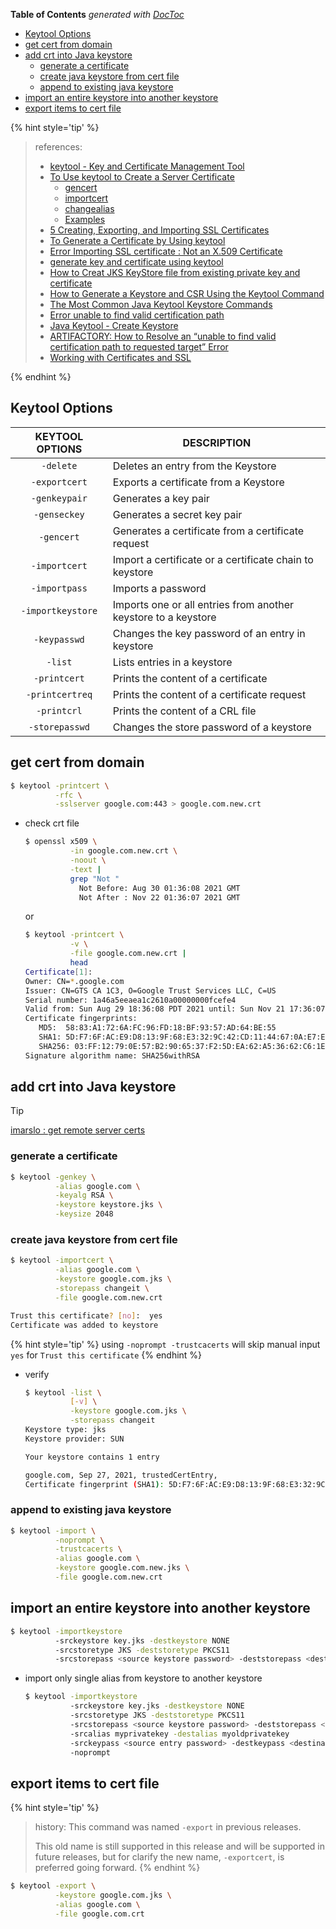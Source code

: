<!-- START doctoc generated TOC please keep comment here to allow auto update -->
<!-- DON'T EDIT THIS SECTION, INSTEAD RE-RUN doctoc TO UPDATE -->
**Table of Contents**  *generated with [DocToc](https://github.com/thlorenz/doctoc)*

- [Keytool Options](#keytool-options)
- [get cert from domain](#get-cert-from-domain)
- [add crt into Java keystore](#add-crt-into-java-keystore)
  - [generate a certificate](#generate-a-certificate)
  - [create java keystore from cert file](#create-java-keystore-from-cert-file)
  - [append to existing java keystore](#append-to-existing-java-keystore)
- [import an entire keystore into another keystore](#import-an-entire-keystore-into-another-keystore)
- [export items to cert file](#export-items-to-cert-file)

<!-- END doctoc generated TOC please keep comment here to allow auto update -->


{% hint style='tip' %}
> references:
> - [keytool - Key and Certificate Management Tool](https://docs.oracle.com/javase/7/docs/technotes/tools/windows/keytool.html)
> - [To Use keytool to Create a Server Certificate](https://docs.oracle.com/cd/E19798-01/821-1841/gjrgy/)
>   - [gencert](https://www.ibm.com/docs/en/sdk-java-technology/8?topic=keystore-gencert)
>   - [importcert](https://www.ibm.com/docs/en/sdk-java-technology/8?topic=keystore-importcert)
>   - [changealias](https://www.ibm.com/docs/en/sdk-java-technology/8?topic=keystore-changealias)
>   - [Examples](https://www.ibm.com/docs/en/sdk-java-technology/8?topic=keytool-examples)
> - [5 Creating, Exporting, and Importing SSL Certificates](https://docs.oracle.com/cd/E54932_01/doc.705/e54936/cssg_create_ssl_cert.htm#CSVSG178)
> - [To Generate a Certificate by Using keytool](https://docs.oracle.com/cd/E19798-01/821-1751/ghlgv/index.html)
> - [Error Importing SSL certificate : Not an X.509 Certificate](https://stackoverflow.com/a/53538542/2940319)
> - [generate key and certificate using keytool](https://stackoverflow.com/a/61674251/2940319)
> - [How to Creat JKS KeyStore file from existing private key and certificate](https://xacmlinfo.org/2014/06/13/how-to-keystore-creating-jks-file-from-existing-private-key-and-certificate/)
> - [How to Generate a Keystore and CSR Using the Keytool Command](https://dzone.com/articles/keytool-commandutility-to-generate-a-keystorecerti)
> - [The Most Common Java Keytool Keystore Commands](https://www.sslshopper.com/article-most-common-java-keytool-keystore-commands.html)
> - [Error unable to find valid certification path](https://discuss.elastic.co/t/error-unable-to-find-valid-certification-path/122304)
> - [Java Keytool - Create Keystore](https://support.globalsign.com/digital-certificates/digital-certificate-installation/java-keytool-create-keystore)
> - [ARTIFACTORY: How to Resolve an “unable to find valid certification path to requested target” Error](https://jfrog.com/knowledge-base/how-to-resolve-unable-to-find-valid-certification-path-to-requested-target-error/)
> - [Working with Certificates and SSL](https://docs.oracle.com/cd/E19830-01/819-4712/ablqw/index.html)

{% endhint %}

## Keytool Options

|  KEYTOOL OPTIONS  | DESCRIPTION                                                    |
|:-----------------:|----------------------------------------------------------------|
|     `-delete`     | Deletes an entry from the Keystore                             |
|   `-exportcert`   | Exports a certificate from a Keystore                          |
|   `-genkeypair`   | Generates a key pair                                           |
|    `-genseckey`   | Generates a secret key pair                                    |
|     `-gencert`    | Generates a certificate from a certificate request             |
|   `-importcert`   | Import a certificate or a certificate chain to keystore        |
|   `-importpass`   | Imports a password                                             |
| `-importkeystore` | Imports one or all entries from another keystore to a keystore |
|    `-keypasswd`   | Changes the key password of an entry in keystore               |
|      `-list`      | Lists entries in a keystore                                    |
|    `-printcert`   | Prints the content of a certificate                            |
|  `-printcertreq`  | Prints the content of a certificate request                    |
|    `-printcrl`    | Prints the content of a CRL file                               |
|   `-storepasswd`  | Changes the store password of a keystore                       |


## get cert from domain
```bash
$ keytool -printcert \
          -rfc \
          -sslserver google.com:443 > google.com.new.crt
```

- check crt file
  ```bash
  $ openssl x509 \
            -in google.com.new.crt \
            -noout \
            -text |
            grep "Not "
              Not Before: Aug 30 01:36:08 2021 GMT
              Not After : Nov 22 01:36:07 2021 GMT
  ```
  or
  ```bash
  $ keytool -printcert \
            -v \
            -file google.com.new.crt |
            head
  Certificate[1]:
  Owner: CN=*.google.com
  Issuer: CN=GTS CA 1C3, O=Google Trust Services LLC, C=US
  Serial number: 1a46a5eeaea1c2610a00000000fcefe4
  Valid from: Sun Aug 29 18:36:08 PDT 2021 until: Sun Nov 21 17:36:07 PST 2021
  Certificate fingerprints:
     MD5:  58:83:A1:72:6A:FC:96:FD:18:BF:93:57:AD:64:BE:55
     SHA1: 5D:F7:6F:AC:E9:D8:13:9F:68:E3:32:9C:42:CD:11:44:67:0A:E7:E6
     SHA256: 03:FF:12:79:0E:57:B2:90:65:37:F2:5D:EA:62:A5:36:62:C6:1E:C0:2E:58:12:10:33:66:2D:49:2B:0C:3B:D5
  Signature algorithm name: SHA256withRSA
  ```

## add crt into Java keystore

> [!TIP]
> [imarslo : get remote server certs](./ssl.html#get-remote-server-certs)

### generate a certificate
```bash
$ keytool -genkey \
          -alias google.com \
          -keyalg RSA \
          -keystore keystore.jks \
          -keysize 2048
```

### create java keystore from cert file
```bash
$ keytool -importcert \
          -alias google.com \
          -keystore google.com.jks \
          -storepass changeit \
          -file google.com.new.crt

Trust this certificate? [no]:  yes
Certificate was added to keystore
```

{% hint style='tip' %}
using `-noprompt -trustcacerts` will skip manual input `yes` for `Trust this certificate`
{% endhint %}


- verify
  ```bash
  $ keytool -list \
            [-v] \
            -keystore google.com.jks \
            -storepass changeit
  Keystore type: jks
  Keystore provider: SUN

  Your keystore contains 1 entry

  google.com, Sep 27, 2021, trustedCertEntry,
  Certificate fingerprint (SHA1): 5D:F7:6F:AC:E9:D8:13:9F:68:E3:32:9C:42:CD:11:44:67:0A:E7:E6
  ```

### append to existing java keystore
```bash
$ keytool -import \
          -noprompt \
          -trustcacerts \
          -alias google.com \
          -keystore google.com.new.jks \
          -file google.com.new.crt
```

## import an entire keystore into another keystore
```bash
$ keytool -importkeystore
          -srckeystore key.jks -destkeystore NONE
          -srcstoretype JKS -deststoretype PKCS11
          -srcstorepass <source keystore password> -deststorepass <destination keystore password>
```

- import only single alias from keystore to another keystore
  ```bash
  $ keytool -importkeystore
            -srckeystore key.jks -destkeystore NONE
            -srcstoretype JKS -deststoretype PKCS11
            -srcstorepass <source keystore password> -deststorepass <destination keystore password>
            -srcalias myprivatekey -destalias myoldprivatekey
            -srckeypass <source entry password> -destkeypass <destination entry password>
            -noprompt
  ```

## export items to cert file
{% hint style='tip' %}
> history:
> This command was named `-export` in previous releases.
>
> This old name is still supported in this release and will be supported in future releases, but for clarify the new name, `-exportcert`, is preferred going forward.
{% endhint %}

```bash
$ keytool -export \
          -keystore google.com.jks \
          -alias google.com \
          -file google.com.crt
```
